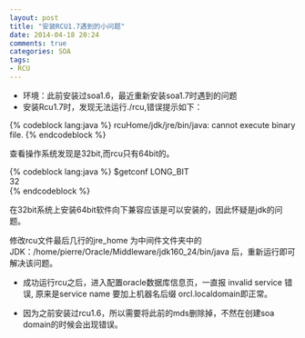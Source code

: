 ```yaml
---
layout: post
title: "安装RCU1.7遇到的小问题"
date: 2014-04-18 20:24
comments: true
categories: SOA
tags: 
- RCU
---
```


- 环境：此前安装过soa1.6，最近重新安装soa1.7时遇到的问题
- 安装Rcu1.7时，发现无法运行./rcu,错误提示如下：


{% codeblock lang:java %}
rcuHome/jdk/jre/bin/java: cannot execute binary file.
{% endcodeblock %}

查看操作系统发现是32bit,而rcu只有64bit的。

{% codeblock lang:java %}
$getconf LONG_BIT    
32    
{% endcodeblock %}

在32bit系统上安装64bit软件向下兼容应该是可以安装的，因此怀疑是jdk的问题。

修改rcu文件最后几行的jre_home 为中间件文件夹中的JDK：/home/pierre/Oracle/Middleware/jdk160_24/bin/java 后，重新运行即可解决该问题。


- 成功运行rcu之后，进入配置oracle数据库信息页，一直报 invalid service 错误, 原来是service name 要加上机器名后缀 orcl.localdomain即正常。

-  因为之前安装过rcu1.6，所以需要将此前的mds删除掉，不然在创建soa domain的时候会出现错误。






